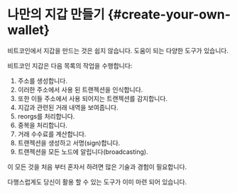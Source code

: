 # 나만의 지갑 만들기 {#create-your-own-wallet}

비트코인에서 지갑을 만드는 것은 쉽지 않습니다. 도움이 되는 다양한 도구가 있습니다.

비트코인 지갑은 다음 목록의 작업을 수행합니다:

1. 주소를 생성합니다.
2. 이러한 주소에서 사용 된 트랜젝션을 인식합니다.
3. 또한 이들 주소에서 사용 되어지는 트랜젝션를 감지합니다.
4. 지갑과 관련된 거래 내역을 보여줍니다.
5. reorgs를 처리합니다.
6. 중복을 처리합니다.
7. 거래 수수료를 계산합니다.
8. 트랜젝션을 생성하고 서명(sign)합니다.
9. 트랜젝션을 모든 노드에 알립니다(broadcasting).

이 모든 것을 처음 부터 혼자서 하려면 많은 기술과 경험이 필요합니다.

다행스럽게도 당신이 활용 할 수 있는 도구가 이미 마련 되어 있습니다.